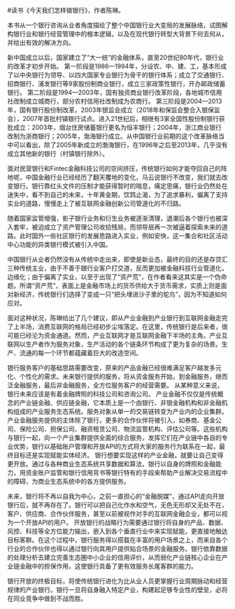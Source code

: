\#读书《今天我们怎样做银行》，作者陈琳。

本书从一个银行咨询从业者角度描绘了整个中国银行业大变局的发展脉络，试图解构银行业和银行经营管理中的根本逻辑，以及在现代银行转型大背景下何去何从，并给出有效的解决方向。

新中国成立以后，国家建立了“大一统”的金融体系，直至20世纪80年代，银行业的改革才初步开始。
第一阶段是1986—1994年，分设农、中、建、工，基本形成了以中央银行为领导、以四大国家专业银行为骨干的银行体系；成立了交通银行、招商银行、浦发银行等9家股份制商业银行，成立三家政策性银行，开办邮政储蓄银行。 第二阶段是1994—2003年，国有独资商业银行改革阶段，各地城市信用社改制成立城商行，部分农村信用社改制成为农商行。
第三阶段是2004—2013年，国有银行股份制改革，2003年银监会成立（2018年和保监会整合入银保监会），2007年首批村镇银行试点。进入21世纪后，相继有3家全国性股份制银行获批成立：2003年，烟台住房储蓄银行更名为恒丰银行；2004年，浙江商业银行改制为浙商银行；2005年，渤海银行成立。从中国银行业前期的这个改革脉络当中可以看出，除了2005年新成立的渤海银行，在1996年之后至2013年，几乎没有成立其他新的银行（村镇银行除外）。

面对民营银行和Fintec金融科技公司的空间挤压，传统银行如何才能夺回自己的阵地呢，中国金融行业已经经历了翻天覆地的变化，马云说银行不改变，我们就去改变银行。银行靠红头文件的压制才能获得暂时的喘息，痛定思痛，银行业仍然处在迷失中，看不到自己的未来，十年黄金期，饮鸩止渴，为了追求暴利，偏离了支持实业的道路，慢慢走上了被互联网金融创新公司管道化的不归路。

随着国家监管增强，影子银行业务和衍生业务被逐渐清理，退潮后各个银行也被深入套牢，被迫成立了资产管理公司收拾残局，而领导层再一次被逼着探索未来的道路。此时国外一些社区银行的发展思路进入实业，例如安快，这一集合和社区活动中心功能的异类银行模式被引入中国。

中国银行从业者仍然没有从传统中走出来，即使是新业态，最终的目的还是存贷汇三种传统主业，由于不善于跟行业客户打交道，反而更加被金融科技行业管道化，边缘化；由于偏离了实业，以至于出现了“资产荒”，在作者看来这其实是一个伪命题。所谓“资产荒”，表面上是金融市场上的货币供给大于货币需求，实质上则是面对新经济，传统银行们选择了变成一只“把头埋进沙子里的鸵鸟”，因为不知道如何应对。

面对这种状况，陈琳给出了几个建议，即从产业金融到产业银行到互联网金融走完了上半场，消费互联网的格局已经初步尘埃落定。在这里，传统银行是后来者，很可能已经沦为资金通道。然而，产业互联网才是互联网金融下半场的主角。产业互联网以生产者作为服务对象，生产活动的各个链条环节构成了更为复杂的场景。生产、流通的每一个环节都蕴藏着巨大的改造空间。

银行服务客户的基础思路需要改变，原来的产品金融已经很难满足客户越发多元化、个性化的需求。未来银行提供的服务，将从资金服务开始，到金融服务，继而泛金融服务，最后非金融服务，全方位服务客户的经营需要。 从某种意义来说，银行未来应该是有着金融牌照的科技公司和咨询公司。 产业金融不仅仅是传统概念的产业链金融、供应链金融，它本质上是一个由银行、非银金融机构和非金融机构组成的产业服务生态系统。服务对象从单一的交易链转变为产业内的企业集群。产业金融服务提供的主体除了银行，更多的合作伙伴将被引入，如券商、基金公司、保险公司、担保公司、融资租赁公司、物流监管机构、评估公司等。这些机构与银行一起，向一个产业集群提供全面的综合服务，发挥它们在产业链中各自的专业优势，银行以基础账户管理和开放API的方式将大家的服务行为联系在一起，最终目标还是实现赋能实体经济。 银行想要实现这样的产业金融，就要让自己变得更开放。通过与各种商业生态系统共享数据和算法，银行以自身的牌照和金融能力，用资金账户监管和银行信用背书等银行特有的手段来帮助产业解决交易流程中的障碍，为商业生态系统中的各方提供服务。

未来，银行将不再以自我为中心，之前一直担心的“金融脱媒”，通过API走向开放银行后，就不再存在了。银行可以把自己化作水和空气，无色无形却又无处不在，客户、供应商、合作伙伴服务，甚至以前被视作对手的互联网金融企业，都可以视为一个开放API的用户。 开放银行的战略行为需要通过银行将自身的产品、数据、风控、科技等全方位能力输出，嵌入到各个垂直行业中来实现赋能，更直接地触达目标客群。在这个过程中，银行服务得以搭载在丰富的用户场景之上，而来自各个行业的合作伙伴也得以通过银行向其用户提供贴合场景的金融服务。银行依靠数据的处理分析去建立完善生态圈中小企业的信用评价，从而弱化产业链核心企业在产业链金融中的担保作用，这使银行具备了更有效服务长尾客群的能力。

银行开放的终极目标，将使传统银行进化为比从业人员更掌握行业周期脉动和经营规律的产业银行。银行一旦将自身融入特定产业，构建起足够专业性的壁垒，必将在同业竞争中做到不战而胜。